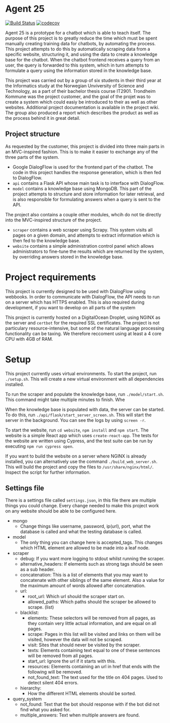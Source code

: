 # Agent 25

[![Build Status](https://travis-ci.com/vegarab/agent-25.svg?token=L9RN2jPDa7p43DCcYhYZ&branch=dev)](https://travis-ci.com/vegarab/agent-25)
[![codecov](https://codecov.io/gh/vegarab/agent-25/branch/dev/graph/badge.svg?token=ArL47bWQSN)](https://codecov.io/gh/vegarab/agent-25)

Agent 25 is a prototype for a chatbot which is able to teach itself. The
purpose of this project is to greatly reduce the time which must be spent
manually creating training data for chatbots, by automating the process.
This project attempts to do this by automatically scraping data from a
specific website, structuring it, and using the data to create a knowledge
base for the chatbot. When the chatbot frontend receives a query from an user,
the query is forwarded to this system, which in turn attempts to formulate
a query using the information stored in the knowledge base.

This project was carried out by a group of six students in their third year
at the Informatics study at the Norwegian Unviversity of Science and
Technology, as a part of their bachelor thesis course IT2901. Trondheim
Kommune was the project customer, and the goal of the projet was to create
a system which could easiy be introduced to their as well as other websites.
Additional project documentation is available in the project wiki. The group
also produced a report which describes the product as well as the process
behind it in great detail.

## Project structure

As requested by the customer, this project is divided into three main parts in
an MVC-inspired fashion. This is to make it easier to exchange any of the three
parts of the system.

- Google DialogFlow is used for the frontend part of the chatbot. The code in
  this project handles the response generation, which is then fed to DialogFlow.
- `api` contains a Flask API whose main task is to interface with DialogFlow.
- `model` contains a knowledge base using MongoDB. This part of the project
  attempts to structure and store information for later retrieval, and is also
  responsible for formulating answers when a query is sent to the API.

The project also contains a couple other modules, whcih do not tie directly
into the MVC-inspired structure of the project.

- `scraper` contains a web scraper using Scrapy. This system visits all pages
  on a given domain, and attempts to extract information which is then fed to
  the knowledge base.
- `website` contains a simple administration control panel which allows administrators
to fine-tune the results which are returned by the system, by overriding answers
stored in the knowledge base.

# Project requirements

This project is currently designed to be used with DialogFlow using webbooks.
In order to communicate with DialogFlow, the API needs to run on a server which
has HTTPS enabled. This is also required during development, if you want to
develop on all parts of the system

This project is currently hosted on a DigitalOcean Droplet, using NGINX as
the server and `certbot` for the required SSL certificates. The project is
not particulary resource-intensive, but some of the natural language processing
functionality can be taxing. We therefore reccoment using at least a 4 core CPU
with 4GB of RAM.

# Setup

This project currently uses virtual environments. To start the project, run
`./setup.sh`. This will create a new virtual environment with all dependencies
installed.

To run the scraper and populate the knowledge base, run `./model/start.sh`. This
command might take multiple minutes to finish. Whe

When the knowledge base is populated with data, the server can be started. To do
this, run `./api/flask/start_server_screen.sh`. This will start the server in
the background. You can see the logs by using `screen -r`.

To start the website, run `cd website`, `npm install` and `npm start`. The website
is a simple React app which uses `create-react-app`. The tests for the website are
written using Cypress, and the test suite can be run by executing `npm run cypress open`.

If you want to build the website on a server where NGINX is already installed, you
can alternatively use the command `./build_web_server.sh`. This will build the project
and copy the files to `/usr/share/nginx/html/`. Inspect the script for further information.



## Settings file
There is a settings file called `settings.json`, in this file there are
multiple things you could change. Every change needed to make this project work on any website should be able to be configured here. 

* mongo
    * Change things like username, password, ip(url), port, what the database is called and what the testing database is called.
* model
    * The only thing you can change here is accepted_tags. This changes which HTML element are allowed to be made into a leaf node.
* scraper
    * debug: If you want more logging to stdout whilst running the scraper.
    * alternative_headers: If elements such as strong tags should be seen as a sub header.
    * concatenation: This is a list of elements that you may want to concatenate with other siblings of the same element. Also a value for the maximum amount of words allowed after concatenation.
    * url:
        * root_url: Which url should the scraper start on.
        * allowed_paths: Which paths should the scraper be allowed to scrape. (list)
    * blacklist:
        * elements: These selectors will be removed from all pages, as they contain very little actual information, and are equal on all pages.
        * scrape: Pages in this list will be visited and links on them will be visited, however the data will not be scraped.
        * visit: Sites that should never be visited by the scraper.
        * texts: Elements containing text equal to one of these sentences will be removed from all pages.
        * start_url: Ignore the url if it starts with this.
        * resources: Elements containing an url in href that ends with the following will be removed.
        * not_found_text: The text used for the title on 404 pages. Used to detect silent 404 errors.
    * hierarchy:
        * How the different HTML elements should be sorted.
* query_system
    * not_found: Text that the bot should response with if the bot did not find what you asked for.
    * multiple_answers: Text when multiple answers are found.
